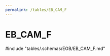```yaml
---
permalink: /tables/EB_CAM_F
---
```

# EB\_CAM\_F
<!-- SPDX-License-Identifier: MPL-2.0 -->

<!-- ATTENTION : Ne pas supprimer ou modifier la ligne ci-dessous -->
#include "tables/.schemas/EGB/EB_CAM_F.md"
<!-- ATTENTION : Ne pas supprimer ou modifier la ligne ci-dessus -->
